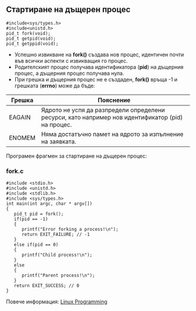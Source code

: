 ## Стартиране на дъщерен процес

```
#include<sys/types.h>
#include<unistd.h>
pid_t fork(void);
pid_t getpid(void);
pid_t getppid(void);
```

- Успешно извикване на **fork()** създава нов процес, идентичен почти във всички аспекти с извикващия го процес.
- Родителският процес получава идентификатора (**pid**) на дъщерния процес, а дъщерния процес получава нула.
- При грешка и дъщерния процес не е създаден, **fork()** връща -1 и грешката (**errno**) може да бъде:

| Грешка | Пояснение                                                                                         |
| ------ | ------------------------------------------------------------------------------------------------- |
| EAGAIN | Ядрото не успя да разпредели определени ресурси, като например нов идентификатор (pid) на процес. |
| ENOMEM | Няма достатъчно памет на ядрото за изпълнение на заявката.                                        |

Програмен фрагмен за стартиране на дъщерен процес:

### fork.c
```
#include <stdio.h>
#include <unistd.h>
#include <stdlib.h>
#include <sys/types.h>
int main(int argc, char * argv[])
{
   pid_t pid = fork();
   if(pid == -1)
   {
      printf("Error forking a process!\n");
      return EXIT_FAILURE; // -1
   }
   else if(pid == 0)
   {
      printf("Child process!\n");
   }
   else
   {
      printf("Parent process!\n");
   }
   return EXIT_SUCCESS; // 0
}
```

Повече информация:
[Linux Programming](https://www.slideshare.net/EmertxeSlides/linux-programming-36666547)
